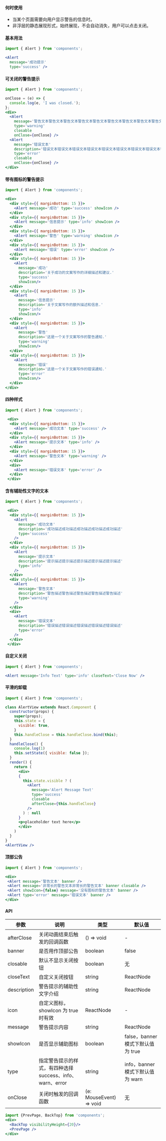 #### **何时使用**
- 当某个页面需要向用户显示警告的信息时。
- 非浮层的静态展现形式，始终展现，不会自动消失，用户可以点击关闭。

#### **基本用法**

```jsx
import { Alert } from 'components';

<Alert
  message='成功提示'
  type='success' />
```

#### **可关闭的警告提示**

```jsx
import { Alert } from 'components';

onClose = (e) => {
  console.log(e, 'I was closed.');
};
<div>
  <Alert
    message='警告文本警告文本警告文本警告文本警告文本警告文本警告文本警告文本警告文本警告文本警告文本警告文本'
    type='warning'
    closable
    onClose={onClose} />
  <Alert
    message='错误文本'
    description='错误文本错误文本错误文本错误文本错误文本错误文本错误文本错误文本错误文本错误文本错误文本错误文本'
    type='error'
    closable
    onClose={onClose} />
</div>
```

#### **带有图标的警告提示**

```jsx
import { Alert } from 'components';

<div>
  <div style={{ marginBottom: 15 }}>
    <Alert message='成功' type='success' showIcon />
  </div>
  <div style={{ marginBottom: 15 }}>
    <Alert message='信息提示' type='info' showIcon />
  </div>
  <div style={{ marginBottom: 15 }}>
    <Alert message='警告' type='warning' showIcon />
  </div>
  <div style={{ marginBottom: 15 }}>
    <Alert message='错误' type='error' showIcon />
  </div>
  <div style={{ marginBottom: 15 }}>
    <Alert
      message='成功'
      description='关于成功的文案写作的详细描述和建议.'
      type='success'
      showIcon/>
  </div>
  <div style={{ marginBottom: 15 }}>
    <Alert
      message='信息提示'
      description='关于文案写作的额外描述和信息.'
      type='info'
      showIcon/>
  </div>
  <div style={{ marginBottom: 15 }}>
    <Alert
      message='警告'
      description='这是一个关于文案写作的警告通知.'
      type='warning'
      showIcon/>
  </div>
  <div style={{ marginBottom: 15 }}>
    <Alert
      message='错误'
      description='这是一个关于文案写作的错误通知.'
      type='error'
      showIcon/>
  </div>
</div>
```

#### **四种样式**

```jsx
import { Alert } from 'components';

 <div>
  <div style={{ marginBottom: 15 }}>
    <Alert message='成功文本' type='success' />
  </div>
  <div style={{ marginBottom: 15 }}>
    <Alert message='提示文本' type='info' />
  </div>
  <div style={{ marginBottom: 15 }}>
    <Alert message='警告文本' type='warning' />
  </div>
  <div>
    <Alert message='错误文本' type='error' />
  </div>
 </div>
```

#### **含有辅助性文字的文本**

```jsx
import { Alert } from 'components';

 <div>
  <div style={{ marginBottom: 15 }}>
    <Alert
      message='成功文本'
      description='成功描述成功描述成功描述成功描述成功描述'
      type='success'
    />
  </div>
  <div style={{ marginBottom: 15 }}>
    <Alert
      message='提示文本'
      description='提示描述提示描述提示描述提示描述提示描述'
      type='info'
    />
  </div>
  <div style={{ marginBottom: 15 }}>
    <Alert
      message='警告文本'
      description='警告描述警告描述警告描述警告描述警告描述'
      type='warning'
    />
  </div>
  <div>
    <Alert
      message='错误文本'
      description='错误描述错误描述错误描述错误描述错误描述'
      type='error'
    />
  </div>
 </div>
```

#### **自定义关闭**

```jsx
import { Alert } from 'components';

<Alert message='Info Text' type='info' closeText='Close Now' />
```

#### **平滑的卸载**

```jsx
import { Alert } from 'components';

class AlertView extends React.Component {
  constructor(props) {
    super(props);
    this.state = {
      visible: true,
    }
    this.handleClose = this.handleClose.bind(this);
  }
  handleClose() {
    console.log(1)
    this.setState({ visible: false });
  }
  render() {
    return (
      <div>
      {
        this.state.visible ? (
          <Alert
            message='Alert Message Text'
            type='success'
            closable
            afterClose={this.handleClose}
          />
        ) : null
      }
      <p>placeholder text here</p>
      </div>
    )
  }
}
<AlertView />

```

#### **顶部公告**

```jsx
import { Alert } from 'components';

<div>
 <Alert message='警告文本' banner />
 <Alert message='非常长的警告文本非常长的警告文本' banner closable />
 <Alert showIcon={false} message='没有图标的警告文本' banner />
 <Alert type='error' message='错误文本' banner />
</div>
```

#### **API**
| 参数 | 说明 | 类型 | 默认值 |
| --- | --- | --- | --- |
| afterClose | 关闭动画结束后触发的回调函数 | () => void | - |
| banner | 是否用作顶部公告 | boolean | false |
| closable | 默认不显示关闭按钮 | boolean | 无 |
| closeText | 自定义关闭按钮 | string|ReactNode | 无 |
| description | 警告提示的辅助性文字介绍 | string|ReactNode | 无 |
| icon | 自定义图标，showIcon 为 true 时有效 | ReactNode | - |
| message | 警告提示内容 | string|ReactNode | 无 |
| showIcon | 是否显示辅助图标 | boolean | false，banner 模式下默认值为 true |
| type | 指定警告提示的样式，有四种选择 success、info、warn、error | string | info，banner 模式下默认值为 warn |
| onClose | 关闭时触发的回调函数 | (e: MouseEvent) => void | 无 |

```jsx noeditor
import {PrevPage, BackTop} from 'components';
<div>
  <BackTop visibilityHeight={20}/>
  <PrevPage />
</div>
```
